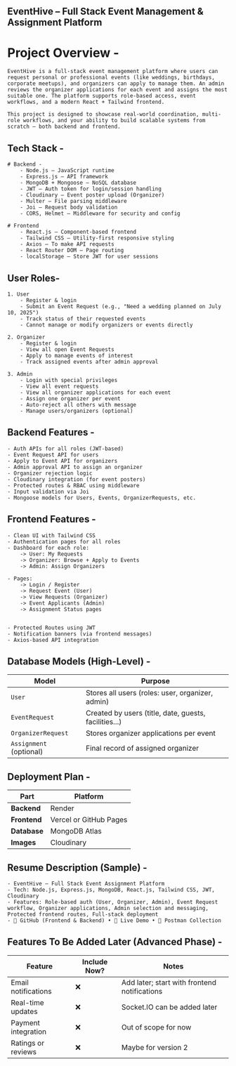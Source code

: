 ##  EventHive – Full Stack Event Management & Assignment Platform

# Project Overview -
    EventHive is a full-stack event management platform where users can request personal or professional events (like weddings, birthdays, corporate meetups), and organizers can apply to manage them. An admin reviews the organizer applications for each event and assigns the most suitable one. The platform supports role-based access, event workflows, and a modern React + Tailwind frontend.

    This project is designed to showcase real-world coordination, multi-role workflows, and your ability to build scalable systems from scratch — both backend and frontend.


## Tech Stack - 
    # Backend -
        - Node.js – JavaScript runtime
        - Express.js – API framework
        - MongoDB + Mongoose – NoSQL database
        - JWT – Auth token for login/session handling
        - Cloudinary – Event poster upload (Organizer)
        - Multer – File parsing middleware
        - Joi – Request body validation
        - CORS, Helmet – Middleware for security and config

    # Frontend
        - React.js – Component-based frontend
        - Tailwind CSS – Utility-first responsive styling
        - Axios – To make API requests
        - React Router DOM – Page routing
        - localStorage – Store JWT for user sessions

## User Roles-
    1. User
        - Register & login
        - Submit an Event Request (e.g., "Need a wedding planned on July 10, 2025")
        - Track status of their requested events
        - Cannot manage or modify organizers or events directly

    2. Organizer
        - Register & login
        - View all open Event Requests
        - Apply to manage events of interest
        - Track assigned events after admin approval

    3. Admin
        - Login with special privileges
        - View all event requests
        - View all organizer applications for each event
        - Assign one organizer per event
        - Auto-reject all others with message
        - Manage users/organizers (optional)

    
## Backend Features -
    - Auth APIs for all roles (JWT-based)
    - Event Request API for users
    - Apply to Event API for organizers
    - Admin approval API to assign an organizer
    - Organizer rejection logic
    - Cloudinary integration (for event posters)
    - Protected routes & RBAC using middleware
    - Input validation via Joi
    - Mongoose models for Users, Events, OrganizerRequests, etc.


## Frontend Features -
    - Clean UI with Tailwind CSS 
    - Authentication pages for all roles
    - Dashboard for each role:
        -> User: My Requests
        -> Organizer: Browse + Apply to Events
        -> Admin: Assign Organizers

    - Pages:
        -> Login / Register
        -> Request Event (User) 
        -> View Requests (Organizer)
        -> Event Applicants (Admin)
        -> Assignment Status pages

    
    - Protected Routes using JWT
    - Notification banners (via frontend messages)
    - Axios-based API integration


## Database Models (High-Level) -
| Model                   | Purpose                                               |
| ----------------------- | ----------------------------------------------------- |
| `User`                  | Stores all users (roles: user, organizer, admin)      |
| `EventRequest`          | Created by users (title, date, guests, facilities...) |
| `OrganizerRequest`      | Stores organizer applications per event               |
| `Assignment` (optional) | Final record of assigned organizer                    |



## Deployment Plan -
| Part         | Platform               |
| ------------ | ---------------------- |
| **Backend**  | Render                 |
| **Frontend** | Vercel or GitHub Pages |
| **Database** | MongoDB Atlas          |
| **Images**   | Cloudinary             |


## Resume Description (Sample) -
    - EventHive – Full Stack Event Assignment Platform
    - Tech: Node.js, Express.js, MongoDB, React.js, Tailwind CSS, JWT, Cloudinary
    - Features: Role-based auth (User, Organizer, Admin), Event Request workflow, Organizer applications, Admin selection and messaging, Protected frontend routes, Full-stack deployment
    - 🔗 GitHub (Frontend & Backend) • 🚀 Live Demo • 📄 Postman Collection


## Features To Be Added Later (Advanced Phase) -
| Feature             | Include Now? | Notes                                        |
| ------------------- | ------------ | -------------------------------------------- |
| Email notifications | ❌            | Add later; start with frontend notifications |
| Real-time updates   | ❌            | Socket.IO can be added later                 |
| Payment integration | ❌            | Out of scope for now                         |
| Ratings or reviews  | ❌            | Maybe for version 2                          |